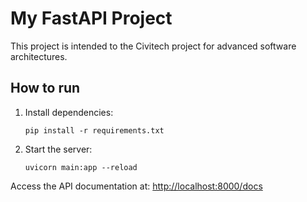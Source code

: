 # My FastAPI Project

This project is intended to the Civitech project for advanced software architectures.

## How to run

1. Install dependencies:
    ```
    pip install -r requirements.txt
    ```

2. Start the server:
    ```
    uvicorn main:app --reload
    ```

Access the API documentation at: [http://localhost:8000/docs](http://localhost:8000/docs)
